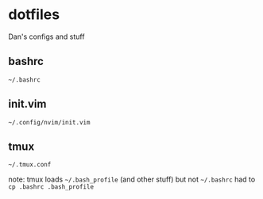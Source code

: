 # dotfiles
Dan's configs and stuff

## bashrc
`~/.bashrc`

## init.vim
`~/.config/nvim/init.vim`

## tmux
`~/.tmux.conf`

note: tmux loads `~/.bash_profile` (and other stuff) but not `~/.bashrc`
had to `cp .bashrc .bash_profile`
